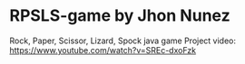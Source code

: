 # RPSLS-game by Jhon Nunez
Rock, Paper, Scissor, Lizard, Spock java game
Project video: https://www.youtube.com/watch?v=SREc-dxoFzk
